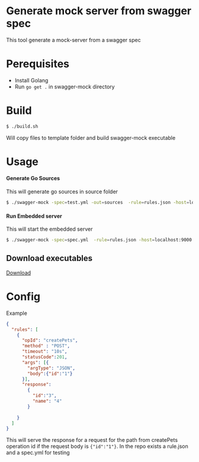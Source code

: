 # Generate mock server from swagger spec

This tool generate a mock-server from a swagger spec

# Perequisites
 - Install Golang
 - Run `go get .` in swagger-mock directory

# Build
```sh
$ ./build.sh
```
Will copy files to template folder and build swagger-mock executable

# Usage

#### Generate Go Sources
This will generate go sources in source folder

```sh
$ ./swagger-mock -spec=test.yml -out=sources  -rule=rules.json -host=localhost:9000
```

#### Run Embedded server 
This will start the embedded server
```sh
$ ./swagger-mock -spec=spec.yml  -rule=rules.json -host=localhost:9000 -embedded=true
```
## Download executables

[Download](https://github.com/katakonst/swagger-mock/releases)

# Config
Example 
```json
{
  "rules": [
    {
      "opId": "createPets",
      "method" : "POST",
      "timeout": "10s",
      "statusCode":201,
      "args": [{
        "argType": "JSON",
        "body":{"id":"1"}
      }],
      "response":
        {
          "id":"3",
          "name": "4"
        }
      
    }
  ]
}
```
This will serve the response for a request for the path from createPets operation id if the request body is `{"id":"1"}`.
In the repo exists a rule.json and a spec.yml for testing

